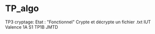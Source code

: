 # TP_algo
TP3 cryptage: Etat : "Fonctionnel"
Crypte et décrypte un fichier .txt
IUT Valence 1A S1 TP1B
JMTD

